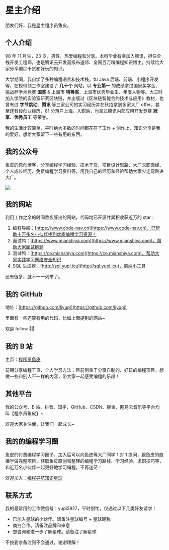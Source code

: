 # 星主介绍

朋友们好，我是星主程序员鱼皮。



## 个人介绍

98 年 11 月生，23 岁，男性，热爱编程和分享。本科毕业有幸加入腾讯，担任全栈开发工程师，也是腾讯云开发高级布道师、全网百万粉编程知识博主，持续给大家分享编程干货和好玩的知识。

大学期间，我自学了多种编程语言和技术栈，如 Java 后端、前端、小程序开发等，在校带领工作室建设了 **几十个** 网站，以 **专业第一** 的成绩拿过国家奖学金、挑战杯学术竞赛 **国奖** & 上海市 **特等奖**、上海市优秀毕业生、年度人物等。大三时加入学院的实验室研究区块链，并出版过《区块链智能合约技术与应用》教材，也曾有过 **字节跳动**、**腾讯** 等三家公司的实习经历并在秋招拿到多家大厂 offer。甚至还有段创业经历，81 分落户上海。入职后，也拿过腾讯内部应用开发竞赛 **冠军**、**优秀员工** 等荣誉。

我的生活比较简单，平时绝大多数的时间都花在了工作 + 创作上，知识分享是我的爱好，想给大家留下一些有用的东西。



## 我的公众号

鱼皮的原创博客，分享编程学习经验、技术干货、项目设计思路、大厂求职面经、个人成长经历、免费编程学习资料等，用我自己的经历和经验帮助大家少走弯路进大厂。

![](https://xingqiu-tuchuang-1256524210.cos.ap-shanghai.myqcloud.com/1/qp2h0duBfi6u3zTCRCmjDw-20220618230235102.png)        



## 我的网站

利用工作之余的时间熬夜肝出的网站，代码均已开源并累积收获近万的 star：

1. 编程导航：[https://www.code-nav.cn](https://www.code-nav.cn)，已帮助十万多名小伙伴找到优质编程学习资源！
2. 面试鸭：[https://www.mianshiya.com](https://www.mianshiya.com)，帮助大家面试刷题
3. 测试鸭：[https://ce.mianshiya.com](https://ce.mianshiya.com)，帮助大家实践学习网络安全知识
4. SQL 生成器：[http://sql.yupi.icu](http://sql.yupi.icu)，前端小工具

还有很多，就不一一列举了。



## 我的 GitHub

地址：[https://github.com/liyupi](https://github.com/liyupi)

里面有一些还算有用的代码，比如上面提到的网站~

欢迎 follow 👏🏻



## 我的 B 站

主页：[程序员鱼皮](https://space.bilibili.com/12890453)

前期分享编程干货、个人学习方法；目前侧重于分享自制的、好玩的编程项目，想做一些和别人不一样的内容，带大家一起感受编程的乐趣！



## 其他平台

我的公众号、B 站、抖音、知乎、GitHub、CSDN、掘金、网易云音乐等平台均叫【程序员鱼皮】~

欢迎大家关注俺，让我们一起成长~



## 我的的编程学习圈

鱼皮的付费编程学习圈子，加入后可以向鱼皮等大厂同学 1 对 1 提问，跟鱼皮的直播学做完整项目，获取鱼皮原创和整理的编程学习路线、学习经验、求职技巧等，和近万名小伙伴一起更好地学习编程，不再迷茫！

欢迎加入：[编程导航知识星球](https://yupi.icu)



## 联系方式

我的最常用的工作微信号：yupi5927，平时很忙，仅通过以下几类好友请求：

- 已加入星球的小伙伴。请备注星球编号 + 星球昵称
- 商务合作。请备注品牌和来意
- 想咨询和进一步了解星球。请备注了解星球

不按要求备注则不会通过，谢谢理解！